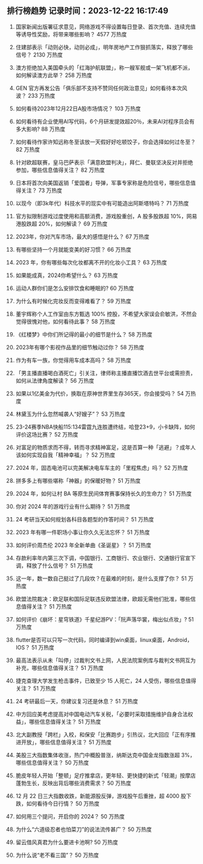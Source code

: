 
## 排行榜趋势 记录时间：2023-12-22 16:17:49
  
  1. 国家新闻出版署征求意见，网络游戏不得设置每日登录、首次充值、连续充值等诱导性奖励，将带来哪些影响？ 4577 万热度
    
  2. 住建部表示「动则必快，动则必成」，明年房地产工作狠抓落实，释放了哪些信号？ 2130 万热度
    
  3. 澳方拒绝加入美国牵头的「红海护航联盟」，称一艘军舰或一架飞机都不派，如何解读澳方此举？ 258 万热度
    
  4. GEN 官方再发公告「俱乐部不支持不赞同任何政治意见」如何看待本次风波？ 233 万热度
    
  5. 如何看待2023年12月22日A股市场情况？ 103 万热度
    
  6. 如何看待有企业使用AI写代码，6个月研发提效超20％，未来AI对程序员会有多大影响? 88 万热度
    
  7. 如何看待作家许知远称冬至该放一天假好好吃顿饺子，你会选择如何过冬至？ 82 万热度
    
  8. 针对欧超联赛，皇马巴萨表示「满意欧盟判决」，拜仁、曼联坚决反对并拒绝参加，哪些信息值得关注？ 82 万热度
    
  9. 日本将首次向美国返销「爱国者」导弹，军事专家称是危险信号，哪些信息值得关注？ 73 万热度
    
  10. 以现今（即3k年代）科技水平的现实中有可能造出阿斯塔特吗？ 71 万热度
    
  11. 官方拟限制游戏过度使用和高额消费，游戏股重创，A 股多股跌超 10%，网易港股跌超 20%，如何解读？ 69 万热度
    
  12. 2023年，你对汽车市场，最大的感悟是什么？ 67 万热度
    
  13. 有哪些坚持一个月就能变美的好习惯？ 66 万热度
    
  14. 2023 年，你有哪些每次化妆都离不开的化妆小工具？ 63 万热度
    
  15. 如果能成真，2024你希望什么？ 63 万热度
    
  16. 运动人群你们是怎么安排饮食和睡眠的? 60 万热度
    
  17. 为什么有时候化完妆反而变得难看了？ 59 万热度
    
  18. 董宇辉称个人工作室由东方甄选 100% 控股，不希望大家误会俞敏洪，不然会觉得很愧对他，如何看待此事？ 58 万热度
    
  19. 《红楼梦》中你们所记得的最小的细节是什么？ 58 万热度
    
  20. 2023年有哪个影视作品里的细节触动过你？ 58 万热度
    
  21. 作为有车一族，你觉得用车成本高吗？ 58 万热度
    
  22. 「男主播直播喝白酒死亡」引关注，律师称主播直播饮酒去世平台或需担责，如何从法律角度解读？ 56 万热度
    
  23. 如果以1亿美金为代价，换取在原神世界里生存365天，你会接受吗？ 54 万热度
    
  24. 林黛玉为什么忽然喊袭人“好嫂子”？ 53 万热度
    
  25. 23-24赛季NBA快船115:134雷霆九连胜遭终结，哈登23+9，小卡缺阵，如何评价这场比赛？ 52 万热度
    
  26. 对富足的物质求而不得，转而寻求精神富足，这是否算一种「逃避」？成年人该如何实现自我「精神幸福」？ 52 万热度
    
  27. 2024 年，固态电池可以完美解决电车车主的「里程焦虑」吗？ 52 万热度
    
  28. 拼多多上有哪些堪称「神器」的保暖好物？ 51 万热度
    
  29. 2024 年，如何让村 BA 等原生民间体育赛事保持长久的生命力？ 51 万热度
    
  30. 你对 2024 年的游戏行业有什么期待？ 51 万热度
    
  31. 24 考研当天如何规划各科目各题型的作答时间？ 51 万热度
    
  32. 2023 年有哪一件职场小事让你久久无法忘怀？ 51 万热度
    
  33. 如何评价周杰伦 2023 年全新单曲《圣诞星》？ 51 万热度
    
  34. 存款利率年内第三次下调，中国银行、工商银行、农业银行、交通银行官宣下调，释放了什么信号？ 51 万热度
    
  35. 这一年，数一数自己挺过了几段坎？在最难的时刻，是什么支撑了你？ 51 万热度
    
  36. 欧盟法院裁决：欧足联和国际足联违反欧盟法律，欧超无需他们批准，哪些信息值得关注？ 51 万热度
    
  37. 如何评价《崩坏：星穹铁道》千星纪游PV：「阮声落华裳，梅出似点妆」? 51 万热度
    
  38. flutter是否可以只写一次代码，同时编译到win桌面，linux桌面，Android，IOS？ 51 万热度
    
  39. 最高法表示从未「叫停」过裁判文书上网，人民法院案例库与裁判文书网互为补充，哪些信息值得关注？ 51 万热度
    
  40. 捷克查理大学发生枪击事件，已致至少 15 人死亡，24 人受伤，哪些信息值得关注？ 51 万热度
    
  41. 24 考研最后一天，你建议复习还是休息？ 51 万热度
    
  42. 中方回应美考虑提高对中国电动汽车关税，「必要时采取措施维护自身合法权益」，哪些信息值得关注？ 51 万热度
    
  43. 北大副教授「跨栏」入校，和保安「比赛跑步」引热议，北大回应「正有序推进开放」，哪些信息值得关注？ 51 万热度
    
  44. 美股三大指数集体收涨，热门中概股普涨，纳斯达克中国金龙指数涨超 3%，哪些信息值得关注？ 50 万热度
    
  45. 脆皮年轻人开始「整顿」足疗推拿店，更年轻、更快捷的新式「轻潮」按摩店蓬勃生长，反映出背后哪些消费需求？ 50 万热度
    
  46. 12 月 22 日三大指数收跌，新能源股反弹，游戏股午后重挫，超 4000 股下跌，如何看待今日行情？ 50 万热度
    
  47. 如何用三个提问，开启你的 2024？ 50 万热度
    
  48. 为什么“六道级忍者也怕菜刀”的说法流传甚广？ 50 万热度
    
  49. 留云借风真君为什么要进卡池啊? 50 万热度
    
  50. 为什么说“老不看三国”？ 50 万热度
    